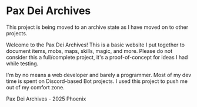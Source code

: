 # Pax Dei Archives

This project is being moved to an archive state as I have moved on to other projects.

Welcome to the Pax Dei Archives! This is a basic website I put together to document items, mobs, maps, skills, magic, and more.
Please do not consider this a full/complete project, it's a proof-of-concept for ideas I had while testing. 

I'm by no means a web developer and barely a programmer. Most of my dev time is spent on Discord-based Bot projects. I used this project to push me out of my comfort zone.

Pax Dei Archives - 2025 Phoenix
